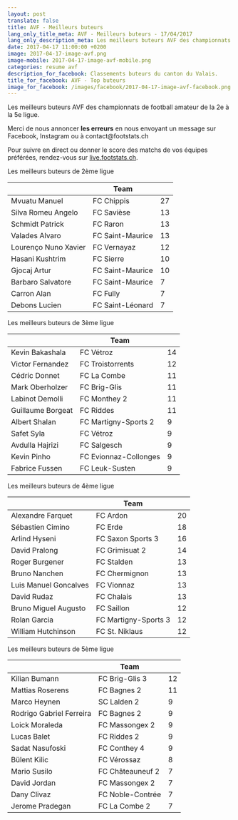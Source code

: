 ```yaml
---
layout: post
translate: false
title: AVF - Meilleurs buteurs
lang_only_title_meta: AVF - Meilleurs buteurs - 17/04/2017
lang_only_description_meta: Les meilleurs buteurs AVF des championnats de football amateur de la 2e à la 5e ligue - 17/04/2017
date: 2017-04-17 11:00:00 +0200
image: 2017-04-17-image-avf.png
image-mobile: 2017-04-17-image-avf-mobile.png
categories: resume avf
description_for_facebook: Classements buteurs du canton du Valais.
title_for_facebook: AVF - Top buteurs
image_for_facebook: /images/facebook/2017-04-17-image-avf-facebook.png
---
```

<p>Les meilleurs buteurs AVF des championnats de football amateur de la 2e à la 5e ligue.</p>
<p>Merci de nous annoncer <b>les erreurs</b> en nous envoyant un message sur Facebook, Instagram ou à contact@footstats.ch</p>
<p>Pour suivre en direct ou donner le score des matchs de vos équipes préférées, rendez-vous sur <a href='http://live.footstats.ch'>live.footstats.ch</a>.</p>

<p>Les meilleurs buteurs de 2ème ligue</p><table class="table"><thead><tr><th><i class="fa fa-male"></i></th><th>Team</th><th><i class="fa fa-futbol-o"></i></th></tr></thead><tbody><tr><td>Mvuatu Manuel</td><td>FC Chippis</td><td>27</td></tr><tr><td>Silva Romeu Angelo</td><td>FC Savièse</td><td>13</td></tr><tr><td>Schmidt Patrick</td><td>FC Raron</td><td>13</td></tr><tr><td>Valades Alvaro</td><td>FC Saint-Maurice</td><td>13</td></tr><tr><td>Lourenço Nuno Xavier</td><td>FC Vernayaz</td><td>12</td></tr><tr><td>Hasani Kushtrim</td><td>FC Sierre</td><td>10</td></tr><tr><td>Gjocaj Artur</td><td>FC Saint-Maurice</td><td>10</td></tr><tr><td>Barbaro Salvatore</td><td>FC Saint-Maurice</td><td>7</td></tr><tr><td>Carron Alan</td><td>FC Fully</td><td>7</td></tr><tr><td>Debons Lucien</td><td>FC Saint-Léonard</td><td>7</td></tr></tbody></table><p>Les meilleurs buteurs de 3ème ligue</p><table class="table"><thead><tr><th><i class="fa fa-male"></i></th><th>Team</th><th><i class="fa fa-futbol-o"></i></th></tr></thead><tbody><tr><td>Kevin Bakashala</td><td>FC Vétroz</td><td>14</td></tr><tr><td>Victor Fernandez</td><td>FC Troistorrents</td><td>12</td></tr><tr><td>Cédric Donnet</td><td>FC La Combe</td><td>11</td></tr><tr><td>Mark Oberholzer</td><td>FC Brig-Glis</td><td>11</td></tr><tr><td>Labinot Demolli</td><td>FC Monthey 2</td><td>11</td></tr><tr><td>Guillaume Borgeat</td><td>FC Riddes</td><td>11</td></tr><tr><td>Albert Shalan</td><td>FC Martigny-Sports 2</td><td>9</td></tr><tr><td>Safet Syla</td><td>FC Vétroz</td><td>9</td></tr><tr><td>Avdulla Hajrizi</td><td>FC Salgesch</td><td>9</td></tr><tr><td>Kevin Pinho</td><td>FC Evionnaz-Collonges</td><td>9</td></tr><tr><td>Fabrice Fussen</td><td>FC Leuk-Susten</td><td>9</td></tr></tbody></table><p>Les meilleurs buteurs de 4ème ligue</p><table class="table"><thead><tr><th><i class="fa fa-male"></i></th><th>Team</th><th><i class="fa fa-futbol-o"></i></th></tr></thead><tbody><tr><td>Alexandre Farquet</td><td>FC Ardon</td><td>20</td></tr><tr><td>Sébastien Cimino</td><td>FC Erde</td><td>18</td></tr><tr><td>Arlind Hyseni</td><td>FC Saxon Sports 3</td><td>16</td></tr><tr><td>David Pralong</td><td>FC Grimisuat 2</td><td>14</td></tr><tr><td>Roger Burgener</td><td>FC Stalden</td><td>13</td></tr><tr><td>Bruno Nanchen</td><td>FC Chermignon</td><td>13</td></tr><tr><td>Luis Manuel Goncalves</td><td>FC Vionnaz</td><td>13</td></tr><tr><td>David Rudaz</td><td>FC Chalais</td><td>13</td></tr><tr><td>Bruno Miguel Augusto</td><td>FC Saillon</td><td>12</td></tr><tr><td>Rolan Garcia</td><td>FC Martigny-Sports 3</td><td>12</td></tr><tr><td>William Hutchinson</td><td>FC St. Niklaus</td><td>12</td></tr></tbody></table><p>Les meilleurs buteurs de 5ème ligue</p><table class="table"><thead><tr><th><i class="fa fa-male"></i></th><th>Team</th><th><i class="fa fa-futbol-o"></i></th></tr></thead><tbody><tr><td>Kilian Bumann</td><td>FC Brig-Glis 3</td><td>12</td></tr><tr><td>Mattias Roserens</td><td>FC Bagnes 2</td><td>11</td></tr><tr><td>Marco Heynen</td><td>SC Lalden 2</td><td>9</td></tr><tr><td>Rodrigo Gabriel Ferreira</td><td>FC Bagnes 2</td><td>9</td></tr><tr><td>Loick Moraleda</td><td>FC Massongex 2</td><td>9</td></tr><tr><td>Lucas Balet</td><td>FC Riddes 2</td><td>9</td></tr><tr><td>Sadat Nasufoski</td><td>FC Conthey 4</td><td>9</td></tr><tr><td>Bülent Kilic</td><td>FC Vérossaz</td><td>8</td></tr><tr><td>Mario Susilo</td><td>FC Châteauneuf 2</td><td>7</td></tr><tr><td>David Jordan</td><td>FC Massongex 2</td><td>7</td></tr><tr><td>Dany Clivaz</td><td>FC Noble-Contrée</td><td>7</td></tr><tr><td>Jerome Pradegan</td><td>FC La Combe 2</td><td>7</td></tr></tbody></table>